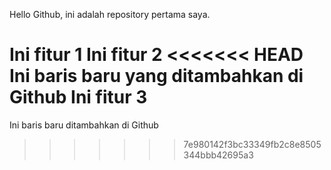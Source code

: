 Hello Github, ini adalah repository pertama saya.

Ini fitur 1
Ini fitur 2
<<<<<<< HEAD
Ini baris baru yang ditambahkan di Github
Ini fitur 3
=======
Ini baris baru ditambahkan di Github
>>>>>>> 7e980142f3bc33349fb2c8e8505344bbb42695a3
